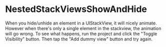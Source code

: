 # NestedStackViewsShowAndHide

When you hide/unhide an element in a UIStackView, it will nicely animate.
However when there's only a single element in the stackview, the animation
will go wrong. To see what happens, run the project and click the "Toggle
Visibility" button. Then tap the "Add dummy view" button and try again.


